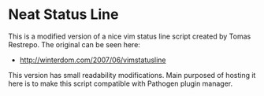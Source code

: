 Neat Status Line
===

This is a modified version of a nice vim status line script created by Tomas Restrepo.
The original can be seen here:

  * http://winterdom.com/2007/06/vimstatusline

This version has small readability modifications. Main purposed of hosting it here is
to make this script compatible with Pathogen plugin manager.
